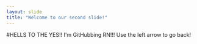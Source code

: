 ```yaml
---
layout: slide
title: "Welcome to our second slide!"
---
```

#HELLS TO THE YES!! I'm GitHubbing RN!!!
Use the left arrow to go back!
